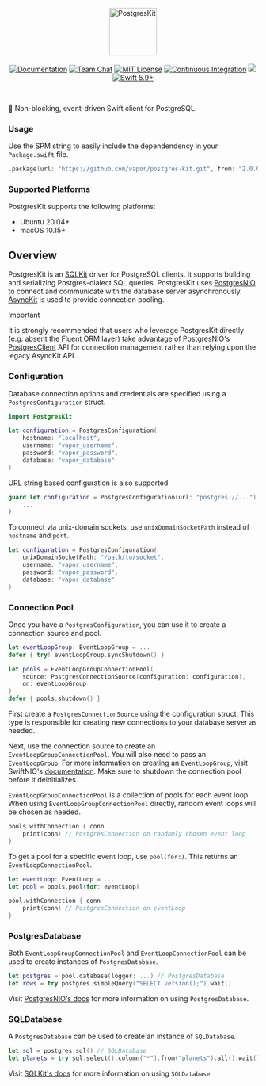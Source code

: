 <p align="center">
<picture>
  <source media="(prefers-color-scheme: dark)" srcset="https://github.com/vapor/postgres-kit/assets/1130717/02ca33b1-d788-4846-8280-7cd89f09c397">
  <source media="(prefers-color-scheme: light)" srcset="https://github.com/vapor/postgres-kit/assets/1130717/91de055b-0e4f-42f3-8257-946ac40d731c">
  <img src="https://github.com/vapor/postgres-kit/assets/1130717/91de055b-0e4f-42f3-8257-946ac40d731c" height="96" alt="PostgresKit">
</picture> 
<br>
<br>
<a href="https://docs.vapor.codes/4.0/"><img src="https://design.vapor.codes/images/readthedocs.svg" alt="Documentation"></a>
<a href="https://discord.gg/vapor"><img src="https://design.vapor.codes/images/discordchat.svg" alt="Team Chat"></a>
<a href="LICENSE"><img src="https://design.vapor.codes/images/mitlicense.svg" alt="MIT License"></a>
<a href="https://github.com/vapor/postgres-kit/actions/workflows/test.yml"><img src="https://img.shields.io/github/actions/workflow/status/vapor/postgres-kit/test.yml?event=push&style=plastic&logo=github&label=tests&logoColor=%23ccc" alt="Continuous Integration"></a>
<a href="https://codecov.io/github/vapor/postgres-kit"><img src="https://img.shields.io/codecov/c/github/vapor/postgres-kit?style=plastic&logo=codecov&label=codecov"></a>
<a href="https://swift.org"><img src="https://design.vapor.codes/images/swift59up.svg" alt="Swift 5.9+"></a>
</p>

<br>

🐘 Non-blocking, event-driven Swift client for PostgreSQL.

### Usage

Use the SPM string to easily include the dependendency in your `Package.swift` file.

```swift
.package(url: "https://github.com/vapor/postgres-kit.git", from: "2.0.0")
```

### Supported Platforms

PostgresKit supports the following platforms:

- Ubuntu 20.04+
- macOS 10.15+

## Overview

PostgresKit is an [SQLKit] driver for PostgreSQL clients. It supports building and serializing Postgres-dialect SQL queries. PostgresKit uses [PostgresNIO] to connect and communicate with the database server asynchronously. [AsyncKit](https://github.com/vapor/async-kit) is used to provide connection pooling.

> [!IMPORTANT]
> It is strongly recommended that users who leverage PostgresKit directly (e.g. absent the Fluent ORM layer) take advantage of PostgresNIO's [PostgresClient] API for connection management rather than relying upon the legacy AsyncKit API.

[SQLKit]: https://github.com/vapor/sql-kit
[PostgresNIO]: https://github.com/vapor/postgres-nio
[AsyncKit]: https://github.com/vapor/async-kit
[PostgresClient]: https://api.vapor.codes/postgresnio/documentation/postgresnio/postgresclient 

### Configuration

Database connection options and credentials are specified using a `PostgresConfiguration` struct. 

```swift
import PostgresKit

let configuration = PostgresConfiguration(
    hostname: "localhost",
    username: "vapor_username",
    password: "vapor_password",
    database: "vapor_database"
)
```

URL string based configuration is also supported.

```swift
guard let configuration = PostgresConfiguration(url: "postgres://...") else {
    ...
}
```

To connect via unix-domain sockets, use `unixDomainSocketPath` instead of `hostname` and `port`.

```swift
let configuration = PostgresConfiguration(
    unixDomainSocketPath: "/path/to/socket",
    username: "vapor_username",
    password: "vapor_password",
    database: "vapor_database"
)
```

### Connection Pool

Once you have a `PostgresConfiguration`, you can use it to create a connection source and pool.

```swift
let eventLoopGroup: EventLoopGroup = ...
defer { try! eventLoopGroup.syncShutdown() }

let pools = EventLoopGroupConnectionPool(
    source: PostgresConnectionSource(configuration: configuration), 
    on: eventLoopGroup
)
defer { pools.shutdown() }
```

First create a `PostgresConnectionSource` using the configuration struct. This type is responsible for creating new connections to your database server as needed.

Next, use the connection source to create an `EventLoopGroupConnectionPool`. You will also need to pass an `EventLoopGroup`. For more information on creating an `EventLoopGroup`, visit SwiftNIO's [documentation](https://apple.github.io/swift-nio/docs/current/NIO/index.html). Make sure to shutdown the connection pool before it deinitializes. 

`EventLoopGroupConnectionPool` is a collection of pools for each event loop. When using `EventLoopGroupConnectionPool` directly, random event loops will be chosen as needed.

```swift
pools.withConnection { conn 
    print(conn) // PostgresConnection on randomly chosen event loop
}
```

To get a pool for a specific event loop, use `pool(for:)`. This returns an `EventLoopConnectionPool`. 

```swift
let eventLoop: EventLoop = ...
let pool = pools.pool(for: eventLoop)

pool.withConnection { conn
    print(conn) // PostgresConnection on eventLoop
}
```

### PostgresDatabase

Both `EventLoopGroupConnectionPool` and `EventLoopConnectionPool` can be used to create instances of `PostgresDatabase`.

```swift
let postgres = pool.database(logger: ...) // PostgresDatabase
let rows = try postgres.simpleQuery("SELECT version();").wait()
```

Visit [PostgresNIO's docs](https://github.com/vapor/postgres-nio) for more information on using `PostgresDatabase`.

### SQLDatabase

A `PostgresDatabase` can be used to create an instance of `SQLDatabase`.

```swift
let sql = postgres.sql() // SQLDatabase
let planets = try sql.select().column("*").from("planets").all().wait()
```

Visit [SQLKit's docs](https://github.com/vapor/sql-kit) for more information on using `SQLDatabase`. 
